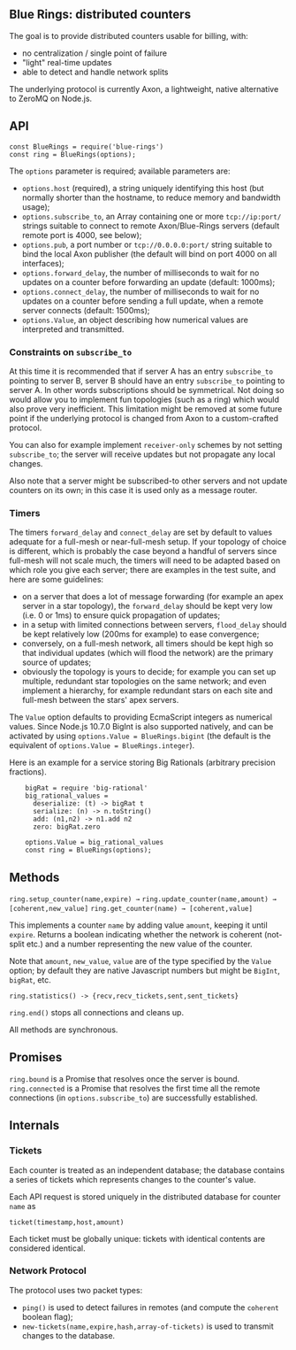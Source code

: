 Blue Rings: distributed counters
--------------------------------

The goal is to provide distributed counters usable for billing, with:
- no centralization / single point of failure
- "light" real-time updates
- able to detect and handle network splits

The underlying protocol is currently Axon, a lightweight, native alternative to ZeroMQ on Node.js.

API
---

```
const BlueRings = require('blue-rings')
const ring = BlueRings(options);
```

The `options` parameter is required; available parameters are:
- `options.host` (required), a string uniquely identifying this host (but normally shorter than the hostname, to reduce memory and bandwidth usage);
- `options.subscribe_to`, an Array containing one or more `tcp://ip:port/` strings suitable to connect to remote Axon/Blue-Rings servers (default remote port is 4000, see below);
- `options.pub`, a port number or `tcp://0.0.0.0:port/` string suitable to bind the local Axon publisher (the default will bind on port 4000 on all interfaces);
- `options.forward_delay`, the number of milliseconds to wait for no updates on a counter before forwarding an update (default: 1000ms);
- `options.connect_delay`, the number of milliseconds to wait for no updates on a counter before sending a full update, when a remote server connects (default: 1500ms);
- `options.Value`, an object describing how numerical values are interpreted and transmitted.

### Constraints on `subscribe_to`

At this time it is recommended that if server A has an entry `subscribe_to` pointing to server B, server B should have an entry `subscribe_to` pointing to server A. In other words subscriptions should be symmetrical. Not doing so would allow you to implement fun topologies (such as a ring) which would also prove very inefficient. This limitation might be removed at some future point if the underlying protocol is changed from Axon to a custom-crafted protocol.

You can also for example implement `receiver-only` schemes by not setting `subscribe_to`; the server will receive updates but not propagate any local changes.

Also note that a server might be subscribed-to other servers and not update counters on its own; in this case it is used only as a message router.

### Timers

The timers `forward_delay` and `connect_delay` are set by default to values adequate for a full-mesh or near-full-mesh setup. If your topology of choice is different, which is probably the case beyond a handful of servers since full-mesh will not scale much, the timers will need to be adapted based on which role you give each server; there are examples in the test suite, and here are some guidelines:
- on a server that does a lot of message forwarding (for example an apex server in a star topology), the `forward_delay` should be kept very low (i.e. 0 or 1ms) to ensure quick propagation of updates;
- in a setup with limited connections between servers, `flood_delay` should be kept relatively low (200ms for example) to ease convergence;
- conversely, on a full-mesh network, all timers should be kept high so that individual updates (which will flood the network) are the primary source of updates;
- obviously the topology is yours to decide; for example you can set up multiple, redundant star topologies on the same network; and even implement a hierarchy, for example redundant stars on each site and full-mesh between the stars' apex servers.

The `Value` option defaults to providing EcmaScript integers as numerical values. Since Node.js 10.7.0 BigInt is also supported natively, and can be activated by using `options.Value = BlueRings.bigint` (the default is the equivalent of `options.Value = BlueRings.integer`).

Here is an example for a service storing Big Rationals (arbitrary precision fractions).

```
    bigRat = require 'big-rational'
    big_rational_values =
      deserialize: (t) -> bigRat t
      serialize: (n) -> n.toString()
      add: (n1,n2) -> n1.add n2
      zero: bigRat.zero

    options.Value = big_rational_values
    const ring = BlueRings(options);
```

Methods
-------

`ring.setup_counter(name,expire) →`
`ring.update_counter(name,amount) → [coherent,new_value]`
`ring.get_counter(name) → [coherent,value]`

This implements a counter `name` by adding value `amount`, keeping it until `expire`. Returns a boolean indicating whether the network is coherent (not-split etc.) and a number representing the new value of the counter.

Note that `amount`, `new_value`, `value` are of the type specified by the `Value` option; by default they are native Javascript numbers but might be `BigInt`, `bigRat`, etc.

`ring.statistics() -> {recv,recv_tickets,sent,sent_tickets}`

`ring.end()` stops all connections and cleans up.

All methods are synchronous.

Promises
--------

`ring.bound` is a Promise that resolves once the server is bound.
`ring.connected` is a Promise that resolves the first time all the remote connections (in `options.subscribe_to`) are successfully established.

Internals
---------

### Tickets

Each counter is treated as an independent database; the database contains a series of tickets which represents changes to the counter's value.

Each API request is stored uniquely in the distributed database for counter `name` as

`ticket(timestamp,host,amount)`

Each ticket must be globally unique: tickets with identical contents are considered identical.

### Network Protocol

The protocol uses two packet types:
- `ping()` is used to detect failures in remotes (and compute the `coherent` boolean flag);
- `new-tickets(name,expire,hash,array-of-tickets)` is used to transmit changes to the database.
